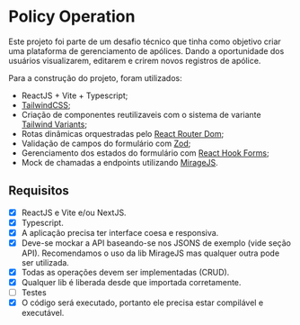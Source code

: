 # Policy Operation
Este projeto foi parte de um desafio técnico que tinha como objetivo criar uma plataforma de gerenciamento de apólices. Dando a oportunidade dos usuários visualizarem, editarem e crirem novos registros de apólice.

Para a construção do projeto, foram utilizados:
- ReactJS + Vite + Typescript;
- [TailwindCSS](https://tailwindcss.com/);
- Criação de componentes reutilizaveis com o sistema de variante [Tailwind Variants](https://www.tailwind-variants.org/);
- Rotas dinâmicas orquestradas pelo [React Router Dom](https://reactrouter.com/en/main);
- Validação de campos do formulário com [Zod](https://reactrouter.com/en/main);
- Gerenciamento dos estados do formulário com [React Hook Forms](https://www.react-hook-form.com/);
- Mock de chamadas a endpoints utilizando [MirageJS](https://miragejs.com/).

## Requisitos

- [x] ReactJS e Vite e/ou NextJS.
- [x] Typescript.
- [x] A aplicação precisa ter interface coesa e responsiva.
- [x] Deve-se mockar a API baseando-se nos JSONS de exemplo (vide seção API). Recomendamos o uso da lib MirageJS mas qualquer outra pode ser utilizada.
- [x] Todas as operações devem ser implementadas (CRUD).
- [x] Qualquer lib é liberada desde que importada corretamente.
- [ ] Testes
- [x] O código será executado, portanto ele precisa estar compilável e executável.

